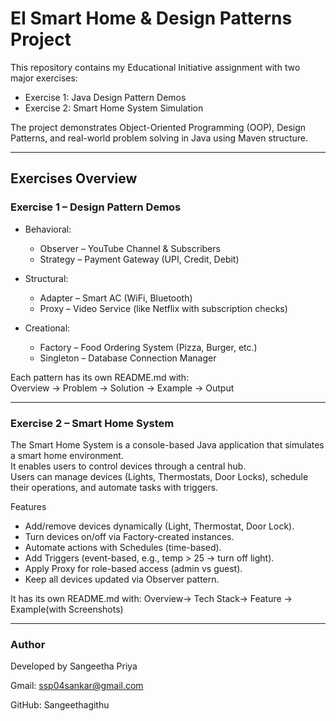 #  EI Smart Home & Design Patterns Project

This repository contains my Educational Initiative assignment with two major exercises:  

- Exercise 1: Java Design Pattern Demos  
- Exercise 2: Smart Home System Simulation  

The project demonstrates Object-Oriented Programming (OOP), Design Patterns, and real-world problem solving in Java using Maven structure.

---

## Exercises Overview

### Exercise 1 – Design Pattern Demos
- Behavioral:  
  - Observer – YouTube Channel & Subscribers  
  - Strategy – Payment Gateway (UPI, Credit, Debit)  

- Structural:  
  - Adapter – Smart AC (WiFi, Bluetooth)  
  - Proxy – Video Service (like Netflix with subscription checks)  

- Creational:  
  - Factory – Food Ordering System (Pizza, Burger, etc.)  
  - Singleton – Database Connection Manager  

Each pattern has its own README.md with:  
Overview →  Problem →  Solution → Example → Output   

---

### Exercise 2 – Smart Home System
The Smart Home System is a console-based Java application that simulates a smart home environment.  
It enables users to control devices through a central hub.  
Users can manage devices (Lights, Thermostats, Door Locks), schedule their operations, and automate tasks with triggers.

Features
- Add/remove devices dynamically (Light, Thermostat, Door Lock).  
- Turn devices on/off via Factory-created instances.  
- Automate actions with Schedules (time-based).  
- Add Triggers (event-based, e.g., temp > 25 → turn off light).  
- Apply Proxy for role-based access (admin vs guest).  
- Keep all devices updated via Observer pattern.

It has its own README.md with:
Overview-> Tech Stack-> Feature -> Example(with Screenshots)

---
### Author

Developed by Sangeetha Priya

 Gmail: ssp04sankar@gmail.com
 
 GitHub: Sangeethagithu




